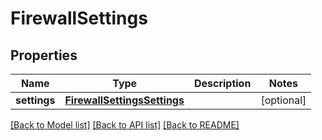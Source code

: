 # FirewallSettings

## Properties
Name | Type | Description | Notes
------------ | ------------- | ------------- | -------------
**settings** | [**FirewallSettingsSettings**](FirewallSettingsSettings.md) |  | [optional] 

[[Back to Model list]](../README.md#documentation-for-models) [[Back to API list]](../README.md#documentation-for-api-endpoints) [[Back to README]](../README.md)


